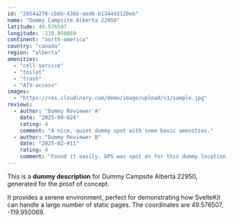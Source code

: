 ```yaml
---
id: "2854a276-cb6b-436b-aed6-b1344d3120eb"
name: "Dummy Campsite Alberta 22950"
latitude: 49.576507
longitude: -119.950069
continent: "north-america"
country: "canada"
region: "alberta"
amenities:
  - "cell-service"
  - "toilet"
  - "trash"
  - "ATV-access"
images:
  - "https://res.cloudinary.com/demo/image/upload/v1/sample.jpg"
reviews:
  - author: "Dummy Reviewer A"
    date: "2025-09-024"
    rating: 4
    comment: "A nice, quiet dummy spot with some basic amenities."
  - author: "Dummy Reviewer B"
    date: "2025-02-011"
    rating: 4
    comment: "Found it easily. GPS was spot on for this dummy location."
---
```


This is a **dummy description** for Dummy Campsite Alberta 22950, generated for the proof of concept.

It provides a serene environment, perfect for demonstrating how SvelteKit can handle a large number of static pages. The coordinates are 49.576507, -119.950069.
